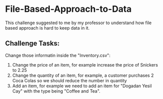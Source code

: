 # File-Based-Approach-to-Data
This challenge suggested to me by my professor to understand how file based approach is hard to keep data in it.

## Challenge Tasks:
Change those informatin inside the "Inventory.csv":
1. Change the price of an item, for example increase the price of Snickers to 2.25
2. Change the quantity of an item, for example, a customer purchases 2 Coca Colas so we should reduce the number in quantity
3. Add an item, for example we need to add an item for "Dogadan Yesil Cay" with the type being "Coffee and Tea".
  
